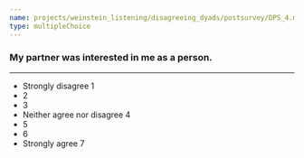 ```yaml
---
name: projects/weinstein_listening/disagreeing_dyads/postsurvey/DPS_4.md
type: multipleChoice
---
```


### My partner was interested in me as a person.

---

- Strongly disagree 1
- 2
- 3
- Neither agree nor disagree 4
- 5
- 6
- Strongly agree 7
